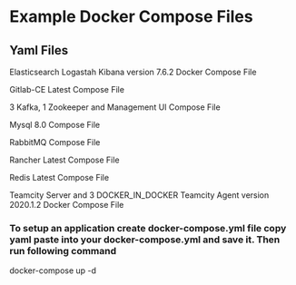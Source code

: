 # Example Docker Compose Files

## Yaml Files

Elasticsearch Logastah Kibana version 7.6.2 Docker Compose File

Gitlab-CE Latest Compose File

3 Kafka, 1 Zookeeper and Management UI Compose File

Mysql 8.0  Compose File

RabbitMQ Compose File

Rancher Latest Compose File

Redis Latest Compose File

Teamcity Server and 3 DOCKER_IN_DOCKER Teamcity Agent version  2020.1.2 Docker Compose File


### To setup an application create docker-compose.yml file copy yaml paste into your docker-compose.yml and save it. Then run following command
docker-compose up -d
